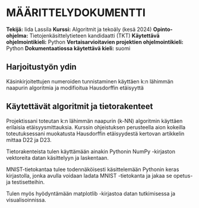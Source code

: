 # MÄÄRITTELYDOKUMENTTI

**Tekijä:** Iida Lassila
**Kurssi:** Algoritmit ja tekoäly (kesä 2024)
**Opinto-ohjelma:** Tietojenkäsittelytieteen kandidaatti (TKT)
**Käytettävä ohjelmointikieli:** Python
**Vertaisarvioitavien projektien ohjelmointikieli:** Python
**Dokumentaatiossa käytettävä kieli:** suomi

## Harjoitustyön ydin

Käsinkirjoitettujen numeroiden tunnistaminen käyttäen k:n lähimmän naapurin algoritmia ja modifioitua Hausdorffin etäisyyttä

## Käytettävät algoritmit ja tietorakenteet

Projektissani toteutan k:n lähimmän naapurin (k-NN) algoritmin käyttäen erilaisia etäisyysmittauksia. Kurssin ohjeistuksen perusteella aion kokeilla toteutuksessani muokatusta Hausdorffin etäisyydestä kertovan artikkelin mittaa D22 ja D23.

Tietorakenteista tulen käyttämään ainakin Pythonin NumPy -kirjaston vektoreita datan käsittelyyn ja laskentaan.

MNIST-tietokantaa tulee todennäköisesti käsittelemään Pythonin keras kirjastolla, jonka avulla voidaan ladata MNIST -tietokanta ja jakaa se opetus- ja testisetteihin.

Tulen myös hyödyntämään matplotlib -kirjastoa datan tutkimisessa ja visualisoinnissa.

